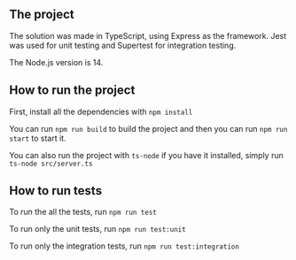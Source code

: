 ## The project

The solution was made in TypeScript, using Express as the framework. Jest was used for unit testing and Supertest for integration testing.

The Node.js version is 14.

## How to run the project

First, install all the dependencies with `npm install`

You can run `npm run build` to build the project and then you can run `npm run start` to start it.

You can also run the project with `ts-node` if you have it installed, simply run `ts-node src/server.ts`

## How to run tests

To run the all the tests, run `npm run test`

To run only the unit tests, run `npm run test:unit`

To run only the integration tests, run `npm run test:integration`
